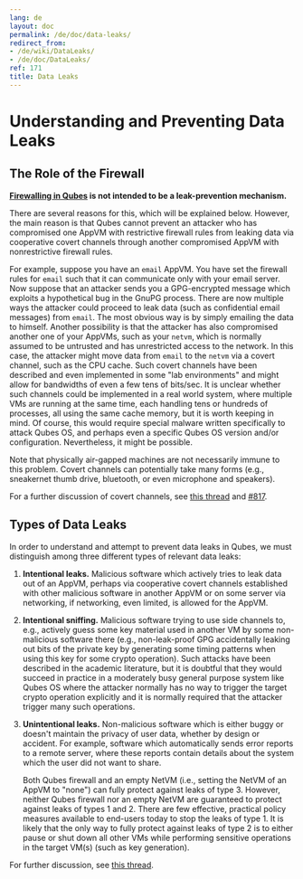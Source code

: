 ```yaml
---
lang: de
layout: doc
permalink: /de/doc/data-leaks/
redirect_from:
- /de/wiki/DataLeaks/
- /de/doc/DataLeaks/
ref: 171
title: Data Leaks
---
```


Understanding and Preventing Data Leaks
=======================================
<a id="understanding-and-preventing-data-leaks"></a>

The Role of the Firewall
------------------------
<a id="the-role-of-the-firewall"></a>

**[Firewalling in Qubes](/de/doc/firewall/) is not intended to be a leak-prevention mechanism.**

There are several reasons for this, which will be explained below.
However, the main reason is that Qubes cannot prevent an attacker who has compromised one AppVM with restrictive firewall rules from leaking data via cooperative covert channels through another compromised AppVM with nonrestrictive firewall rules.

For example, suppose you have an `email` AppVM.
You have set the firewall rules for `email` such that it can communicate only with your email server.
Now suppose that an attacker sends you a GPG-encrypted message which exploits a hypothetical bug in the GnuPG process.
There are now multiple ways the attacker could proceed to leak data (such as confidential email messages) from `email`.
The most obvious way is by simply emailing the data to himself.
Another possibility is that the attacker has also compromised another one of your AppVMs, such as your `netvm`, which is normally assumed to be untrusted and has unrestricted access to the network.
In this case, the attacker might move data from `email` to the `netvm` via a covert channel, such as the CPU cache.
Such covert channels have been described and even implemented in some "lab environments" and might allow for bandwidths of even a few tens of bits/sec.
It is unclear whether such channels could be implemented in a real world system, where multiple VMs are running at the same time, each handling tens or hundreds of processes, all using the same cache memory, but it is worth keeping in mind.
Of course, this would require special malware written specifically to attack Qubes OS, and perhaps even a specific Qubes OS version and/or configuration.
Nevertheless, it might be possible.

Note that physically air-gapped machines are not necessarily immune to this problem.
Covert channels can potentially take many forms (e.g., sneakernet thumb drive, bluetooth, or even microphone and speakers).

For a further discussion of covert channels, see [this thread](https://groups.google.com/d/topic/qubes-users/AqZV65yZLuU/discussion) and [#817](https://github.com/QubesOS/qubes-issues/issues/817).

Types of Data Leaks
-------------------
<a id="types-of-data-leaks"></a>

In order to understand and attempt to prevent data leaks in Qubes, we must distinguish among three different types of relevant data leaks:

1. **Intentional leaks.** Malicious software which actively tries to leak data out of an AppVM, perhaps via cooperative covert channels established with other malicious software in another AppVM or on some server via networking, if networking, even limited, is allowed for the AppVM.

2. **Intentional sniffing.** Malicious software trying to use side channels to, e.g., actively guess some key material used in another VM by some non-malicious software there (e.g., non-leak-proof GPG accidentally leaking out bits of the private key by generating some timing patterns when using this key for some crypto operation).
Such attacks have been described in the academic literature, but it is doubtful that they would succeed in practice in a moderately busy general purpose system like Qubes OS where the attacker normally has no way to trigger the target crypto operation explicitly and it is normally required that the attacker trigger many such operations.

3. **Unintentional leaks.** Non-malicious software which is either buggy or doesn't maintain the privacy of user data, whether by design or accident.
   For example, software which automatically sends error reports to a remote server, where these reports contain details about the system which the user did not want to share.

   Both Qubes firewall and an empty NetVM (i.e., setting the NetVM of an AppVM to "none") can fully protect against leaks of type 3.
   However, neither Qubes firewall nor an empty NetVM are guaranteed to protect against leaks of types 1 and 2.
   There are few effective, practical policy measures available to end-users today to stop the leaks of type 1.
   It is likely that the only way to fully protect against leaks of type 2 is to either pause or shut down all other VMs while performing sensitive operations in the target VM(s) (such as key generation).

For further discussion, see [this thread](https://groups.google.com/d/topic/qubes-users/t0cmNfuVduw/discussion).